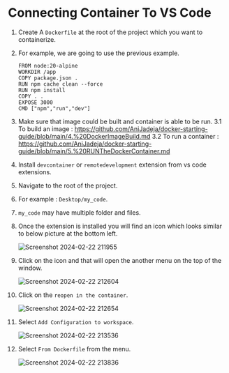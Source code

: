 # Connecting Container To VS Code

1. Create A `Dockerfile` at the root of the project which you want to containerize.
2. For example, we are going to use the previous example.
    ```
    FROM node:20-alpine
    WORKDIR /app
    COPY package.json .
    RUN npm cache clean --force
    RUN npm install
    COPY . .
    EXPOSE 3000 
    CMD ["npm","run","dev"]
    ```
3. Make sure that image could be built and container is able to be run.
   3.1 To build an image : https://github.com/AniJadeja/docker-starting-guide/blob/main/4.%20DockerImageBuild.md
   3.2 To run a container : https://github.com/AniJadeja/docker-starting-guide/blob/main/5.%20RUNTheDockerContainer.md
4. Install `devcontainer` or `remotedevelopment` extension from vs code extensions.
5. Navigate to the root of the project.
6. For example : `Desktop/my_code`.
7. `my_code` may have multiple folder and files.
8. Once the extension is installed you will find an icon which looks similar to below picture at the bottom left.
   
   ![Screenshot 2024-02-22 211955](https://github.com/AniJadeja/docker-starting-guide/assets/65672780/3253ceb5-952f-48b6-8b18-9b3601d8fa43)
10. Click on the icon and that will open the another menu on the top of the window.

    ![Screenshot 2024-02-22 212604](https://github.com/AniJadeja/docker-starting-guide/assets/65672780/a6ff745c-1e1c-464e-96c3-253cd700ef60)
11. Click on the `reopen in the container`.
    
    ![Screenshot 2024-02-22 212654](https://github.com/AniJadeja/docker-starting-guide/assets/65672780/b303d073-fb36-4237-b40a-845c0258b7fc)
12. Select `Add Configuration to workspace`. 

    ![Screenshot 2024-02-22 213536](https://github.com/AniJadeja/docker-starting-guide/assets/65672780/eb67a758-b09a-4b4e-a0f2-194e2e1dc310)

13. Select `From Dockerfile` from the menu.

    ![Screenshot 2024-02-22 213836](https://github.com/AniJadeja/docker-starting-guide/assets/65672780/e7b7014a-a105-4ba7-8c8e-70c008168271)
